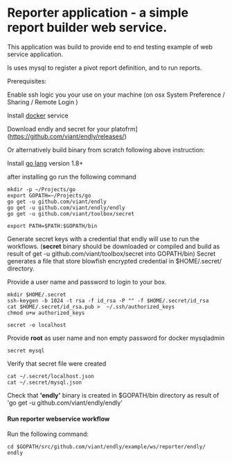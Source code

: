 # Reporter application - a simple report builder web service.

This application was build to provide end to end testing example of web service application.

Is uses mysql to register a pivot report definition, and to run reports.



Prerequisites:

Enable ssh logic you your use on your machine (on osx System Preference / Sharing / Remote Login )
 
Install [docker](https://docs.docker.com/engine/installation/) service

Download endly and secret for your platofrm](https://github.com/viant/endly/releases/)

Or alternatively build binary from scratch following above instruction:

Install [go lang](https://golang.org/doc/install) version 1.8+

after installing go run the following command

```text
mkdir -p ~/Projects/go
export GOPATH=~/Projects/go
go get -u github.com/viant/endly
go get -u github.com/viant/endly/endly
go get -u github.com/viant/toolbox/secret

export PATH=$PATH:$GOPATH/bin
```


Generate secret keys with a credential that endly will use to run the workflows.
(**secret** binary should be downloaded or compiled and build as result of get -u github.com/viant/toolbox/secret into GOPATH/bin)
Secret generates a file that store blowfish encrypted credential in $HOME/.secret/ directory.


Provide a user name and password to login to your box.
```text
mkdir $HOME/.secret
ssh-keygen -b 1024 -t rsa -f id_rsa -P "" -f $HOME/.secret/id_rsa
cat $HOME/.secret/id_rsa.pub >  ~/.ssh/authorized_keys 
chmod u+w authorized_keys

secret -o localhost
```

Provide  **root** as user name and non empty password for docker mysqladmin
```text
secret mysql
```

Verify that secret file were created
```text
cat ~/.secret/localhost.json
cat ~/.secret/mysql.json
```


Check that **'endly'** binary is created in $GOPATH/bin directory as result of 
'go get -u github.com/viant/endly/endly'



#### Run reporter webservice workflow

Run the following command:

```text
cd $GOPATH/src/github.com/viant/endly/example/ws/reporter/endly/
endly
```


